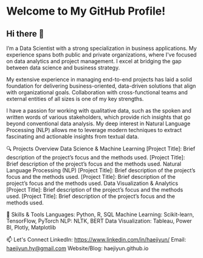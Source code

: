 # Welcome to My GitHub Profile!

## Hi there 👋
I’m a Data Scientist with a strong specialization in business applications. My experience spans both public and private organizations, where I've focused on data analytics and project management. I excel at bridging the gap between data science and business strategy.

My extensive experience in managing end-to-end projects has laid a solid foundation for delivering business-oriented, data-driven solutions that align with organizational goals. Collaboration with cross-functional teams and external entities of all sizes is one of my key strengths.

I have a passion for working with qualitative data, such as the spoken and written words of various stakeholders, which provide rich insights that go beyond conventional data analysis. My deep interest in Natural Language Processing (NLP) allows me to leverage modern techniques to extract fascinating and actionable insights from textual data.

🔍 Projects Overview
Data Science & Machine Learning
[Project Title]: Brief description of the project’s focus and the methods used.
[Project Title]: Brief description of the project’s focus and the methods used.
Natural Language Processing (NLP)
[Project Title]: Brief description of the project’s focus and the methods used.
[Project Title]: Brief description of the project’s focus and the methods used.
Data Visualization & Analytics
[Project Title]: Brief description of the project’s focus and the methods used.
[Project Title]: Brief description of the project’s focus and the methods used.

🌟 Skills & Tools
Languages: Python, R, SQL
Machine Learning: Scikit-learn, TensorFlow, PyTorch
NLP: NLTK, BERT
Data Visualization: Tableau, Power BI, Plotly, Matplotlib

📫 Let's Connect
LinkedIn: https://www.linkedin.com/in/haejiyun/
Email: haejiyun.hy@gmail.com
Website/Blog: haejiyun.github.io
